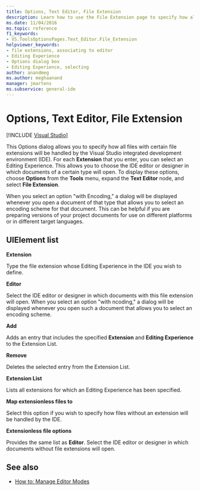 ```yaml
---
title: Options, Text Editor, File Extension
description: Learn how to use the File Extension page to specify how all files with certain file extensions will be handled by the Visual Studio IDE.
ms.date: 11/04/2016
ms.topic: reference
f1_keywords:
- VS.ToolsOptionsPages.Text_Editor.File_Extension
helpviewer_keywords:
- file extensions, associating to editor
- Editing Experience
- Options dialog box
- Editing Experience, selecting
author: anandmeg
ms.author: meghaanand
manager: jmartens
ms.subservice: general-ide
---
```

# Options, Text Editor, File Extension

 [!INCLUDE [Visual Studio](~/includes/applies-to-version/vs-windows-only.md)]

This Options dialog allows you to specify how all files with certain file extensions will be handled by the Visual Studio integrated development environment (IDE). For each **Extension** that you enter, you can select an Editing Experience. This allows you to choose the IDE editor or designer in which documents of a certain type will open. To display these options, choose **Options** from the **Tools** menu, expand the **Text Editor** node, and select **File Extension**.

When you select an option "with Encoding," a dialog will be displayed whenever you open a document of that type that allows you to select an encoding scheme for that document. This can be helpful if you are preparing versions of your project documents for use on different platforms or in different target languages.

## UIElement list

**Extension**

Type the file extension whose Editing Experience in the IDE you wish to define.

**Editor**

Select the IDE editor or designer in which documents with this file extension will open. When you select an option "with ncoding," a dialog will be displayed whenever you open such a document that allows you to select an encoding scheme.

**Add**

Adds an entry that includes the specified **Extension** and **Editing Experience** to the Extension List.

**Remove**

Deletes the selected entry from the Extension List.

**Extension List**

Lists all extensions for which an Editing Experience has been specified.

**Map extensionless files to**

Select this option if you wish to specify how files without an extension will be handled by the IDE.

**Extensionless file options**

Provides the same list as **Editor**. Select the IDE editor or designer in which documents without file extensions will open.

## See also

- [How to: Manage Editor Modes](../../ide/how-to-manage-editor-modes.md)
